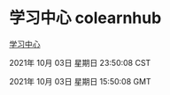 # 学习中心 colearnhub
[学习中心](http://:56308/colearnhub/)

2021年 10月 03日 星期日 23:50:08 CST

2021年 10月 03日 星期日 15:50:08 GMT
